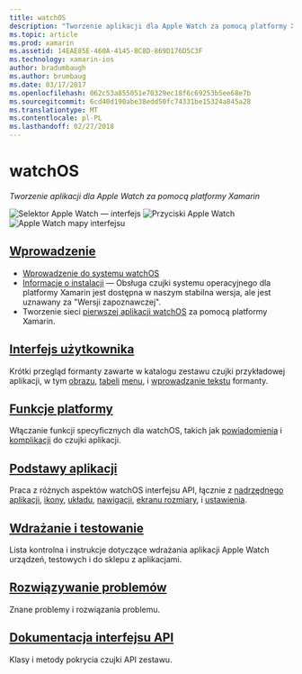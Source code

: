 ```yaml
---
title: watchOS
description: "Tworzenie aplikacji dla Apple Watch za pomocą platformy Xamarin"
ms.topic: article
ms.prod: xamarin
ms.assetid: 14EAE85E-460A-4145-8C8D-869D176D5C3F
ms.technology: xamarin-ios
author: bradumbaugh
ms.author: brumbaug
ms.date: 03/17/2017
ms.openlocfilehash: 062c53a855051e70329ec18f6c69253b5ee68e7b
ms.sourcegitcommit: 6cd40d190abe38edd50fc74331be15324a845a28
ms.translationtype: MT
ms.contentlocale: pl-PL
ms.lasthandoff: 02/27/2018
---
```

# <a name="watchos"></a>watchOS

_Tworzenie aplikacji dla Apple Watch za pomocą platformy Xamarin_

![Selektor Apple Watch — interfejs](images/watch1.png) ![Przyciski Apple Watch](images/watch2.png) ![Apple Watch mapy interfejsu](images/watch3.png)

<!-- watch images courtesy of http://infinitapps.com/bezel/ -->

##  <a name="getting-startedioswatchosget-startedindexmd"></a>[Wprowadzenie](~/ios/watchos/get-started/index.md)

* [Wprowadzenie do systemu watchOS](~/ios/watchos/get-started/intro-to-watchos.md)
* [Informacje o instalacji](~/ios/watchos/get-started/installation.md) — Obsługa czujki systemu operacyjnego dla platformy Xamarin jest dostępna w naszym stabilna wersja, ale jest uznawany za "Wersji zapoznawczej".
* Tworzenie sieci [pierwszej aplikacji watchOS](~/ios/watchos/get-started/hello-watch.md) za pomocą platformy Xamarin.

##  <a name="user-interfaceioswatchosuser-interfaceindexmd"></a>[Interfejs użytkownika](~/ios/watchos/user-interface/index.md)

Krótki przegląd formanty zawarte w katalogu zestawu czujki przykładowej aplikacji, w tym [obrazu](~/ios/watchos/user-interface/image.md), [tabeli](~/ios/watchos/user-interface/menu.md) [menu](~/ios/watchos/user-interface/menu.md), i [wprowadzanie tekstu](~/ios/watchos/user-interface/text-input.md) formanty.

## <a name="platform-featuresplatformindexmd"></a>[Funkcje platformy](platform/index.md)

Włączanie funkcji specyficznych dla watchOS, takich jak [powiadomienia](~/ios/watchos/platform/notifications.md) i [komplikacji](~/ios/watchos/platform/complications.md) do czujki aplikacji.

##  <a name="app-fundamentalsioswatchosapp-fundamentalsindexmd"></a>[Podstawy aplikacji](~/ios/watchos/app-fundamentals/index.md)

Praca z różnych aspektów watchOS interfejsu API, łącznie z [nadrzędnego aplikacji](~/ios/watchos/app-fundamentals/parent-app.md), [ikony](~/ios/watchos/app-fundamentals/icons.md), [układu](~/ios/watchos/app-fundamentals/layout.md), [nawigacji](~/ios/watchos/app-fundamentals/navigation.md), [ekranu rozmiary](~/ios/watchos/app-fundamentals/screen-sizes.md), i [ustawienia](~/ios/watchos/app-fundamentals/settings.md).

##  <a name="deployment-and-testingioswatchosdeploy-testindexmd"></a>[Wdrażanie i testowanie](~/ios/watchos/deploy-test/index.md)

Lista kontrolna i instrukcje dotyczące wdrażania aplikacji Apple Watch urządzeń, testowych i do sklepu z aplikacjami.

##  <a name="troubleshootingioswatchostroubleshootingmd"></a>[Rozwiązywanie problemów](~/ios/watchos/troubleshooting.md)

Znane problemy i rozwiązania problemu.

##  <a name="api-documentationhttpsdeveloperxamarincomapinamespacewatchkit"></a>[Dokumentacja interfejsu API](https://developer.xamarin.com/api/namespace/WatchKit/)

Klasy i metody pokrycia czujki API zestawu.
